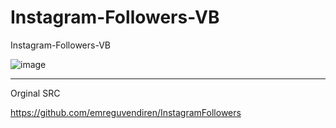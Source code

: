 # Instagram-Followers-VB
Instagram-Followers-VB


![image](https://github.com/noradlb1/Instagram-Followers-VB/assets/74623428/b74379a3-6ccc-4575-a0dc-6d31fb7264dc)

-- --

Orginal SRC

https://github.com/emreguvendiren/InstagramFollowers
